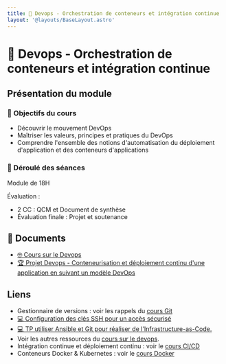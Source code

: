 ```yaml
---
title: 󱃾 Devops - Orchestration de conteneurs et intégration continue
layout: '@layouts/BaseLayout.astro'
---
```


# 󱃾  Devops - Orchestration de conteneurs et intégration continue

## Présentation du module

### 🎯 Objectifs du cours

- Découvrir le mouvement DevOps  
- Maîtriser les valeurs, principes et pratiques du DevOps 
- Comprendre l'ensemble des notions d'automatisation du déploiement d'application et des conteneurs d'applications

### 📅 Déroulé des séances

Module de 18H

Évaluation :

- 2 CC : QCM et Document de synthèse
- Évaluation finale : Projet et soutenance

## 📑 Documents

- [🤓 Cours sur le Devops](/esgi/m1/devops-ci/cours)
- [🏆 Projet Devops - Conteneurisation et déploiement continu d'une application en suivant un modèle DevOps](/cours/devops/projet-devops)

## Liens

- Gestionnaire de versions : voir les rappels du [cours Git](/cours/git)
- [💻 Configuration des clés SSH pour un accès sécurisé](/cours/devops/tp_ssh)
- [💻 TP utiliser Ansible et Git pour réaliser de l'Infrastructure-as-Code.](/cours/git/git-tp-ansible)
- Voir les autres ressources du [cours sur le devops](/cours/devops).
- Intégration continue et déploiement continu : voir le [cours CI/CD](/cours/ci)
- Conteneurs Docker & Kubernetes : voir le [cours Docker](/cours/docker)

